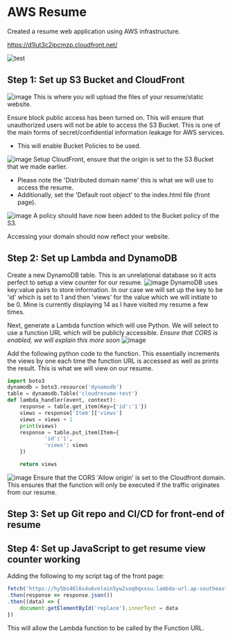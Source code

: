 # AWS Resume
Created a resume web application using AWS infrastructure.

https://d1lut3c2ipcmzp.cloudfront.net/

![test](https://github.com/DRDohvaken/aws-resume/assets/8603276/09739b31-4605-4307-b57a-6a48e8fe17f1)

## Step 1: Set up S3 Bucket and CloudFront

![image](https://github.com/DRDohvaken/aws-resume/assets/8603276/da9b5cc6-5b62-420a-8bd2-605c376ba3a9)
This is where you will upload the files of your resume/static website.

Ensure block public access has been turned on. This will ensure that unauthorized users will not be able to access the S3 Bucket. This is one of the main forms of secret/confidential information leakage for AWS services.
- This will enable Bucket Policies to be used.

![image](https://github.com/DRDohvaken/aws-resume/assets/8603276/74fac58a-842c-430e-8fd5-2f32f4b8ebaf)
Setup CloudFront, ensure that the origin is set to the S3 Bucket that we made earlier.
- Please note the 'Distributed domain name' this is what we will use to access the resume.
- Additionally, set the 'Default root object' to the index.html file (front page).

![image](https://github.com/DRDohvaken/aws-resume/assets/8603276/9f80bd65-73f5-4b79-aa35-1a83b673f7a9)
A policy should have now been added to the Bucket policy of the S3.

Accessing your domain should now reflect your website.

## Step 2: Set up Lambda and DynamoDB

Create a new DynamoDB table. This is an unrelational database so it acts perfect to setup a view counter for our resume.
![image](https://github.com/DRDohvaken/aws-resume/assets/8603276/c8a30c3d-59d4-458e-8825-4293d66b186b)
DynamoDB uses key:value pairs to store information. In our case we will set up the key to be 'id' which is set to 1 and then 'views' for the value which we will initiate to be 0. Mine is currently displaying 14 as I have visited my resume a few times.

Next, generate a Lambda function which will use Python. We will select to use a function URL which will be publicly accessible. *Ensure that CORS is enabled, we will explain this more soon*
![image](https://github.com/DRDohvaken/aws-resume/assets/8603276/5cba2cc3-de57-459e-8311-e3db18bdc922)

Add the following python code to the function. This essentially increments the views by one each time the function URL is accessed as well as prints the result. This is what we will view on our resume.
```python
import boto3
dynamodb = boto3.resource('dynamodb')
table = dynamodb.Table('cloudresume-test')
def lambda_handler(event, context):
    response = table.get_item(Key={'id':'1'})
    views = response['Item']['views']
    views = views + 1
    print(views)
    response = table.put_item(Item={
            'id':'1',
            'views': views
    })

    return views
```
![image](https://github.com/DRDohvaken/aws-resume/assets/8603276/f936b0f8-fd0f-4f38-8404-67c406ae3be9)
Ensure that the CORS 'Allow origin' is set to the Cloudfront domain. This ensures that the function will only be executed if the traffic originates from our resume.

## Step 3: Set up Git repo and CI/CD for front-end of resume



## Step 4: Set up JavaScript to get resume view counter working

Adding the following to my script tag of the front page:
```javascript
fetch('https://hy5bs46l6s4u6voloin5yw2soq0qxxsu.lambda-url.ap-southeast-2.on.aws/')
.then(response => response.json())
.then((data) => {
	document.getElementById('replace').innerText = data
})
```
This will allow the Lambda function to be called by the Function URL.

